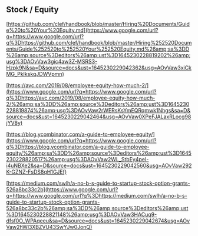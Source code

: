 ## Stock / Equity

[https://github.com/clef/handbook/blob/master/Hiring%20Documents/Guide%20to%20Your%20Equity.md](https://www.google.com/url?q=https://www.google.com/url?q%3Dhttps://github.com/clef/handbook/blob/master/Hiring%252520Documents/Guide%252520to%252520Your%252520Equity.md%26amp;sa%3DD%26amp;source%3Deditors%26amp;ust%3D1645230228819202%26amp;usg%3DAOvVaw3gic4aw3Z-MSRS3-Hzpk9N&sa=D&source=docs&ust=1645230229042362&usg=AOvVaw3xiCkMG_PkIkskqJDWVpmn)

[https://avc.com/2019/08/employee-equity-how-much-2/](https://www.google.com/url?q=https://www.google.com/url?q%3Dhttps://avc.com/2019/08/employee-equity-how-much-2/%26amp;sa%3DD%26amp;source%3Deditors%26amp;ust%3D1645230228819874%26amp;usg%3DAOvVaw2rWERsKsYmEQRqmwk1Nhgs&sa=D&source=docs&ust=1645230229042464&usg=AOvVaw0XPeFJALaxRLocg98jYV8y)

[https://blog.ycombinator.com/a-guide-to-employee-equity/](https://www.google.com/url?q=https://www.google.com/url?q%3Dhttps://blog.ycombinator.com/a-guide-to-employee-equity/%26amp;sa%3DD%26amp;source%3Deditors%26amp;ust%3D1645230228820517%26amp;usg%3DAOvVaw2WL_StbEy4peI-i4uNBXe2&sa=D&source=docs&ust=1645230229042560&usg=AOvVaw292K-GZNZ-FsDS8qH1GJEf)

[https://medium.com/swlh/a-no-b-s-guide-to-startup-stock-option-grants-526a8bc33c2b](https://www.google.com/url?q=https://www.google.com/url?q%3Dhttps://medium.com/swlh/a-no-b-s-guide-to-startup-stock-option-grants-526a8bc33c2b%26amp;sa%3DD%26amp;source%3Deditors%26amp;ust%3D1645230228821148%26amp;usg%3DAOvVaw3HACuq9-dfsf0O_WPAqeeu&sa=D&source=docs&ust=1645230229042674&usg=AOvVaw2hWl3XBZVU43SwYJw0JonQ)